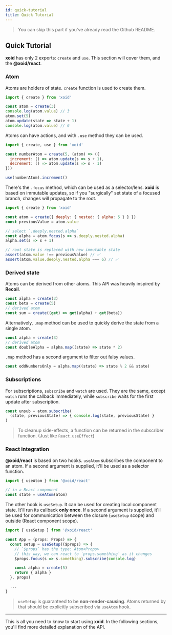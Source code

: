 ```yaml
---
id: quick-tutorial
title: Quick Tutorial
---
```


> You can skip this part if you've already read the Github README.


## Quick Tutorial

**xoid** has only 2 exports: `create` and `use`. This section will cover them, and the **@xoid/react**.

### Atom

Atoms are holders of state. `create` function is used to create them.

```js
import { create } from 'xoid'

const atom = create(3)
console.log(atom.value) // 3
atom.set(5)
atom.update(state => state + 1)
console.log(atom.value) // 6
```

Atoms can have actions, and with `.use` method they can be used.

```js
import { create, use } from 'xoid'

const numberAtom = create(5, (atom) => ({
  increment: () => atom.update(s => s + 1),
  decrement: () => atom.update(s => s - 1)
}))

use(numberAtom).increment()
```

There's the `.focus` method, which can be used as a selector/lens. **xoid** is based on immutable updates, so if you "surgically" set state of a focused branch, changes will propagate to the root.

```js
import { create } from 'xoid'

const atom = create({ deeply: { nested: { alpha: 5 } } })
const previousValue = atom.value

// select `.deeply.nested.alpha`
const alpha = atom.focus(s => s.deeply.nested.alpha)
alpha.set(s => s + 1)

// root state is replaced with new immutable state
assert(atom.value !== previousValue) // ✅
assert(atom.value.deeply.nested.alpha === 6) // ✅
```

### Derived state

Atoms can be derived from other atoms. This API was heavily inspired by **Recoil**.

```js
const alpha = create(3)
const beta = create(5)
// derived atom
const sum = create((get) => get(alpha) + get(beta))
```

Alternatively, `.map` method can be used to quickly derive the state from a single atom.

```js
const alpha = create(3)
// derived atom
const doubleAlpha = alpha.map((state) => state * 2)
```

`.map` method has a second argument to filter out falsy values.
```js
const oddNumbersOnly = alpha.map((state) => state % 2 && state)
```

### Subscriptions

For subscriptions, `subscribe` and `watch` are used. They are the same, except `watch` runs the callback immediately, while `subscribe` waits for the first update after subscription.

```js
const unsub = atom.subscribe(
  (state, previousState) => { console.log(state, previousState) }
)
```
> To cleanup side-effects, a function can be returned in the subscriber function. (Just like `React.useEffect`)

### React integration

**@xoid/react** is based on two hooks. `useAtom` subscribes the component to an atom. If a second argument is supplied, it'll be used as a selector function.

```js
import { useAtom } from '@xoid/react'

// in a React component
const state = useAtom(atom)
```

The other hook is `useSetup`. It can be used for creating local component state. It'll run its callback **only once**. If a second argument is supplied, it'll be used for communication between the closure (`useSetup` scope) and outside (React component scope).

```js
import { useSetup } from '@xoid/react'

const App = (props: Props) => {
  const setup = useSetup(($props) => {
    // `$props` has the type: Atom<Props>
    // this way, we can react to `props.something` as it changes
    $props.focus(s => s.something).subscribe(console.log)

    const alpha = create(5)
    return { alpha }
  }, props)

  ...
}
```

> `useSetup` is guaranteed to be **non-render-causing**. Atoms returned by that should be explicitly subscribed via `useAtom` hook.


---

This is all you need to know to start using **xoid**. In the following sections, you'll find more detailed explanation of the API.
